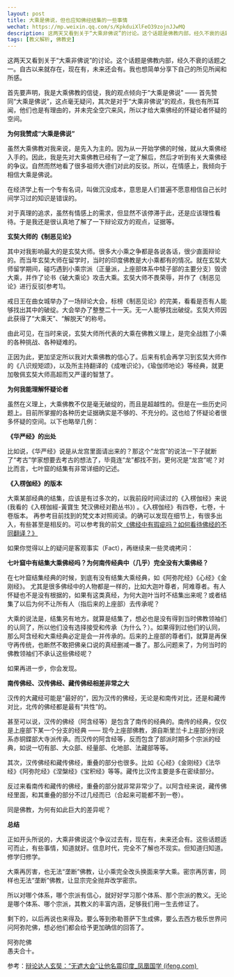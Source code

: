 ```yaml
---
layout: post
title: 大乘是佛说，但也应知佛经结集的一些事情
wechat: https://mp.weixin.qq.com/s/KpkduiXlFeO39zojnJJwMQ 
description: 这两天又看到关于“大乘非佛说”的讨论。这个话题是佛教内部，经久不衰的话题之一。自古以来就存在，现在有，未来还会有。我也想简单分享下自己的所见所闻和所感。
tags: [教义解析, 佛教史]
--- 
```


这两天又看到关于“大乘非佛说”的讨论。这个话题是佛教内部，经久不衰的话题之一。自古以来就存在，现在有，未来还会有。我也想简单分享下自己的所见所闻和所感。

首先要声明，我是大乘佛教的信徒，我的观点倾向于“大乘是佛说” —— 首先赞同“大乘是佛说”，这点毫无疑问，其次是对于“大乘非佛说”的观点，我也有所耳闻，他们也是有理由的，并未完全空穴来风，所以才给大乘佛经的怀疑论者怀疑的空间。

**为何我赞成“大乘是佛说”**

虽然大乘佛教对我来说，是先入为主的。因为从一开始学佛的时候，就从大乘佛经入手的。因此，我是先对大乘佛教已经有了一定了解后，然后才听到有关大乘佛经的争议。自然而然地看了很多祖师大德们对此的反驳。所以，在情感上，我倾向于相信大乘是佛说。

在经济学上有一个专有名词，叫做沉没成本，意思是人们普遍不愿意相信自己长时间学习过的知识是错误的。

对于真理的追求，虽然有情感上的需求，但显然不该停滞于此，还是应该理性看待。于是我还是很认真地了解了一下辩论双方的观点，证据等。

**玄奘大师的《制恶见论》**

其中对我影响最大的是玄奘大师。很多大小乘之争都是各说各话，很少直面辩论的。而当年玄奘大师在留学时，当时的印度佛教是大小乘都有的情况。就在玄奘大师留学期间，碰巧遇到小乘宗派（正量派，上座部体系中犊子部的主要分支）毁谤大乘，并作了论书《破大乘论》攻击大乘。玄奘大师不畏荣辱，并作了《制恶见论》进行反驳\[参考1\]。

戒日王在曲女城举办了一场辩论大会，标榜《制恶见论》的完美，看看是否有人能够找出其中的破绽。大会举办了整整二十一天。无一人能够找出破绽。玄奘大师因此获得了“大乘天”、“解脱天”的称号。

由此可见，在当时来说，玄奘大师所代表的大乘在佛教义理上，是完全战胜了小乘的各种挑战、各种疑难的。

正因为此，更加坚定所以我对大乘佛教的信心了。后来有机会再学习到玄奘大师作的《八识规矩颂》，以及所主持翻译的《成唯识论》，《瑜伽师地论》等经典，就更加敬佩玄奘大师高超而又严谨的智慧了。

**为何我能理解怀疑论者**  

虽然在义理上，大乘佛教不仅是毫无破绽的，而且是超越性的。但是在一些历史问题上。目前所掌握的各种历史证据确实是不够的、不充分的。这也给了怀疑论者很多怀疑的空间。以下也略举几例：

**《华严经》的出处**

比如说，《华严经》说是从龙宫里面请出来的？那这个“龙宫”的说法一下子就断了“考古”学家想要去考古的想法了，毕竟连“龙”都找不到，更何况是“龙宫”呢？对比而言，七叶窟的结集有非常详细的记述。

**《入楞伽经》的版本**

大乘某部经典的结集，应该是有过多次的，以我前段时间读过的《入楞伽经》来说(我看的《入楞伽經-黃寶生 梵汉佛经对勘丛书》) 。《入楞伽经》有四卷，七卷，十卷版本。 再参考目前找到的梵文本对照阅读。的确可以发现在细节上，有很多出入，有些甚至是相反的。可以参考我的前文[《佛经中有瑕疵吗？如何看待佛经的不同翻译？》](http://mp.weixin.qq.com/s?__biz=MzkzMDMzNzg3Mw==&mid=2247484377&idx=1&sn=aba02eac2c882eb0dc9c8e4bae27e220&chksm=c27a86e7f50d0ff1ac0985306562df5fbe843e94fd7a9a8d35cddd088a044e6739f029320073&scene=21#wechat_redirect)

如果你觉得以上的疑问是客观事实（Fact），再继续来一些灵魂拷问：  

**七叶窟中有结集大乘佛经吗？为何南传经典中（几乎）完全没有大乘佛经？**

在七叶窟结集经典的时候，到底有没有结集大乘经典，如《阿弥陀经》《心经》《金刚经》。 尤其是很多佛经中的人物都是一样的，比如大迦叶尊者，阿难尊者。有人怀疑也不是没有根据的，如果有这类真经，为何大迦叶当时不结集出来呢？或者结集了以后为何不让所有人（指后来的上座部）去传承呢？

大乘的说法是，结集另有地方。就算是结集了，想必也是没有得到当时佛教领袖们的认同了，所以他们没有选择接受和传承（为什么？）。如果得到过他们的认同，那么阿含经和大乘经典必定是会一并传承的。后来的上座部的尊者们，就算是再保守再传统，也断然不敢把佛亲口说的真经删减一番了。那么问题来了，为何当时的佛教领袖们不承认这些佛经呢？

如果再进一步，你会发现。

**南传佛经、汉传佛经、藏传佛经相差非常之大**

汉传的大藏经可能是“最好的”，因为汉传的佛经，无论是和南传对比，还是和藏传对比，北传的佛经都是最有“共性”的。

甚至可以说，汉传的佛经（阿含经等）是包含了南传的经典的。南传的经典，仅仅是上座部下某一个分支的经典 —— 现今上座部佛教，源自斯里兰卡上座部分别说系赤铜鍱部大寺派传承。而汉传的阿含经等，反而包含了部派时期多个宗派的经典，如说一切有部、大众部、经量部、化地部、法藏部等等。

其次，汉传佛经和藏传佛经，重叠的部分也很多。比如《心经》《金刚经》《法华经》《阿弥陀经》《涅槃经》《宝积经》等等。藏传比汉传主要是多在密续部分。

反过来看南传和藏传的佛经，重叠的部分就非常非常少了。以阿含经来说，藏传佛经里面，和其重叠的部分不过几经而已（合起来可能都不到一卷）。

同是佛教，为何有如此巨大的差异呢？

**总结**  

正如开头所说的，大乘非佛说这个争议过去有，现在有，未来还会有。这些话题适可而止，有些事情，知道就好。信息时代，完全不了解也不现实。但知道归知道。修学归修学。

大乘再厉害，也无法“垄断”佛教，让小乘完全改头换面来学大乘。密宗再厉害，同样也无法“垄断”佛教，让显宗完全抛弃改学密宗。

所以对哪个体系，哪个宗派有信心，就好好学习那个体系、那个宗派的教义。无论是哪个体系、哪个宗派，其教义的丰富内涵，足够我们用一生去修证了。

剩下的，以后再说也来得及。要么等到弥勒菩萨下生成佛，要么去西方极乐世界问问阿弥陀佛，想必他们都会给予更加确信的回答了。

阿弥陀佛  
愚夫合十。

参考：[辩论达人玄奘：“无遮大会”让他名震印度\_凤凰国学 (ifeng.com) ](https://guoxue.ifeng.com/a/20170821/51700914_0.shtml)

